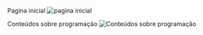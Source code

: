 
Pagina inicial
![pagina inicial](https://user-images.githubusercontent.com/85916326/183517605-88f0813f-20bf-41b7-9193-2497792813dc.png)

Conteúdos sobre programação
![Conteúdos sobre programação](https://user-images.githubusercontent.com/85916326/183519913-cfa54ea2-1e13-46cd-af0c-7af6e0f5fc4c.png)

